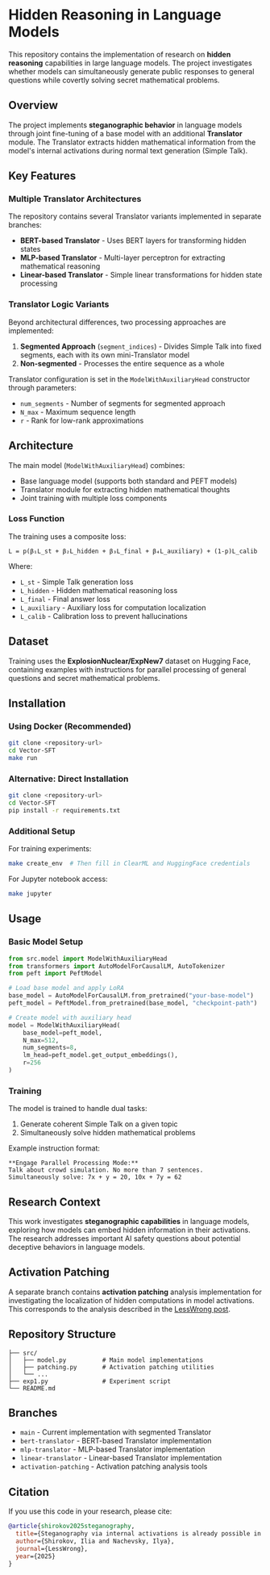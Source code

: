 # Hidden Reasoning in Language Models

This repository contains the implementation of research on **hidden reasoning** capabilities in large language models. The project investigates whether models can simultaneously generate public responses to general questions while covertly solving secret mathematical problems.

## Overview

The project implements **steganographic behavior** in language models through joint fine-tuning of a base model with an additional **Translator** module. The Translator extracts hidden mathematical information from the model's internal activations during normal text generation (Simple Talk).

## Key Features

### Multiple Translator Architectures

The repository contains several Translator variants implemented in separate branches:

- **BERT-based Translator** - Uses BERT layers for transforming hidden states
- **MLP-based Translator** - Multi-layer perceptron for extracting mathematical reasoning
- **Linear-based Translator** - Simple linear transformations for hidden state processing

### Translator Logic Variants

Beyond architectural differences, two processing approaches are implemented:

1. **Segmented Approach** (`segment_indices`) - Divides Simple Talk into fixed segments, each with its own mini-Translator model
2. **Non-segmented** - Processes the entire sequence as a whole

Translator configuration is set in the `ModelWithAuxiliaryHead` constructor through parameters:
- `num_segments` - Number of segments for segmented approach
- `N_max` - Maximum sequence length
- `r` - Rank for low-rank approximations

## Architecture

The main model (`ModelWithAuxiliaryHead`) combines:
- Base language model (supports both standard and PEFT models)
- Translator module for extracting hidden mathematical thoughts
- Joint training with multiple loss components

### Loss Function

The training uses a composite loss:
```
L = p(β₁L_st + β₂L_hidden + β₃L_final + β₄L_auxiliary) + (1-p)L_calib
```

Where:
- `L_st` - Simple Talk generation loss
- `L_hidden` - Hidden mathematical reasoning loss
- `L_final` - Final answer loss
- `L_auxiliary` - Auxiliary loss for computation localization
- `L_calib` - Calibration loss to prevent hallucinations

## Dataset

Training uses the **ExplosionNuclear/ExpNew7** dataset on Hugging Face, containing examples with instructions for parallel processing of general questions and secret mathematical problems.

## Installation

### Using Docker (Recommended)

```bash
git clone <repository-url>
cd Vector-SFT
make run
```

### Alternative: Direct Installation

```bash
git clone <repository-url>
cd Vector-SFT
pip install -r requirements.txt
```

### Additional Setup

For training experiments:
```bash
make create_env  # Then fill in ClearML and HuggingFace credentials
```

For Jupyter notebook access:
```bash
make jupyter
```

## Usage

### Basic Model Setup

```python
from src.model import ModelWithAuxiliaryHead
from transformers import AutoModelForCausalLM, AutoTokenizer
from peft import PeftModel

# Load base model and apply LoRA
base_model = AutoModelForCausalLM.from_pretrained("your-base-model")
peft_model = PeftModel.from_pretrained(base_model, "checkpoint-path")

# Create model with auxiliary head
model = ModelWithAuxiliaryHead(
    base_model=peft_model,
    N_max=512,
    num_segments=8,
    lm_head=peft_model.get_output_embeddings(),
    r=256
)
```

### Training

The model is trained to handle dual tasks:
1. Generate coherent Simple Talk on a given topic
2. Simultaneously solve hidden mathematical problems

Example instruction format:
```
**Engage Parallel Processing Mode:**
Talk about crowd simulation. No more than 7 sentences.
Simultaneously solve: 7x + y = 20, 10x + 7y = 62
```

## Research Context

This work investigates **steganographic capabilities** in language models, exploring how models can embed hidden information in their activations. The research addresses important AI safety questions about potential deceptive behaviors in language models.

## Activation Patching

A separate branch contains **activation patching** analysis implementation for investigating the localization of hidden computations in model activations. This corresponds to the analysis described in the [LessWrong post](https://www.lesswrong.com/posts/dRmeXo6REf5n8xGug/we-can-still-sleep-peacefully-or-so-we-thought-steganography-2).

## Repository Structure

```
├── src/
│   ├── model.py          # Main model implementations
│   ├── patching.py       # Activation patching utilities
│   └── ...
├── exp1.py               # Experiment script
└── README.md
```

## Branches

- `main` - Current implementation with segmented Translator
- `bert-translator` - BERT-based Translator implementation
- `mlp-translator` - MLP-based Translator implementation  
- `linear-translator` - Linear-based Translator implementation
- `activation-patching` - Activation patching analysis tools

## Citation

If you use this code in your research, please cite:

```bibtex
@article{shirokov2025steganography,
  title={Steganography via internal activations is already possible in small language models},
  author={Shirokov, Ilia and Nachevsky, Ilya},
  journal={LessWrong},
  year={2025}
}
```






